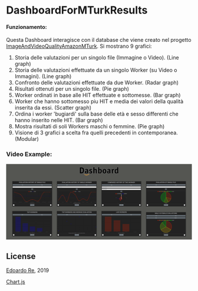 # DashboardForMTurkResults
#### Funzionamento:
Questa Dashboard interagisce con il database che viene creato nel progetto [ImageAndVideoQualityAmazonMTurk](https://github.com/edoardore/ImageAndVideoQualityAmazonMTurk).
Si mostrano 9 grafici:
1) Storia delle valutazioni per un singolo file (Immagine o Video). (Line graph)
2) Storia delle valutazioni effettuate da un singolo Worker (su Video o Immagini). (Line graph)
3) Confronto delle valutazioni effettuate da due Worker. (Radar graph)
4) Risultati ottenuti per un singolo file. (Pie graph)
5) Worker ordinati in base alle HIT effettuate e sottomesse. (Bar graph)
6) Worker che hanno sottomesso piu HIT e media dei valori della qualità inserita da essi. (Scatter graph)
7) Ordina i worker 'bugiardi' sulla base delle età e sesso differenti che hanno inserito nelle HIT. (Bar graph)
8) Mostra risultati di soli Workers maschi o femmine. (Pie graph)
9) Visione di 3 grafici a scelta fra quelli precedenti in contemporanea. (Modular)
### Video Example:
[![Watch the video](Cattura.PNG)](https://drive.google.com/file/d/1R7hEdR1PL4Sk4YCNi7PqjyXeyBKS1AtC/view?usp=sharing)

## License
[Edoardo Re](https://github.com/edoardore), 2019

[Chart.js](https://www.chartjs.org)

